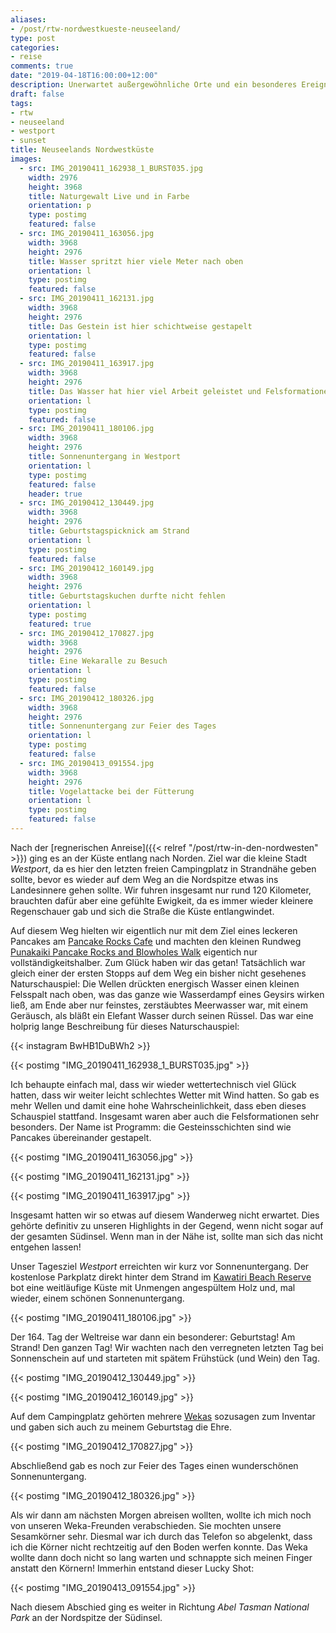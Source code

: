 ```yaml
---
aliases:
- /post/rtw-nordwestkueste-neuseeland/
type: post
categories:
- reise
comments: true
date: "2019-04-18T16:00:00+12:00"
description: Unerwartet außergewöhnliche Orte und ein besonderes Ereignis an der Nordwestküste Neuseelands
draft: false
tags:
- rtw
- neuseeland
- westport
- sunset
title: Neuseelands Nordwestküste
images:
  - src: IMG_20190411_162938_1_BURST035.jpg
    width: 2976
    height: 3968
    title: Naturgewalt Live und in Farbe
    orientation: p
    type: postimg
    featured: false
  - src: IMG_20190411_163056.jpg
    width: 3968
    height: 2976
    title: Wasser spritzt hier viele Meter nach oben
    orientation: l
    type: postimg
    featured: false
  - src: IMG_20190411_162131.jpg
    width: 3968
    height: 2976
    title: Das Gestein ist hier schichtweise gestapelt
    orientation: l
    type: postimg
    featured: false
  - src: IMG_20190411_163917.jpg
    width: 3968
    height: 2976
    title: Das Wasser hat hier viel Arbeit geleistet und Felsformationen entstehen lassen
    orientation: l
    type: postimg
    featured: false
  - src: IMG_20190411_180106.jpg
    width: 3968
    height: 2976
    title: Sonnenuntergang in Westport
    orientation: l
    type: postimg
    featured: false
    header: true
  - src: IMG_20190412_130449.jpg
    width: 3968
    height: 2976
    title: Geburtstagspicknick am Strand
    orientation: l
    type: postimg
    featured: false
  - src: IMG_20190412_160149.jpg
    width: 3968
    height: 2976
    title: Geburtstagskuchen durfte nicht fehlen
    orientation: l
    type: postimg
    featured: true
  - src: IMG_20190412_170827.jpg
    width: 3968
    height: 2976
    title: Eine Wekaralle zu Besuch
    orientation: l
    type: postimg
    featured: false
  - src: IMG_20190412_180326.jpg
    width: 3968
    height: 2976
    title: Sonnenuntergang zur Feier des Tages
    orientation: l
    type: postimg
    featured: false
  - src: IMG_20190413_091554.jpg
    width: 3968
    height: 2976
    title: Vogelattacke bei der Fütterung
    orientation: l
    type: postimg
    featured: false
---
```


Nach der [regnerischen Anreise]({{< relref "/post/rtw-in-den-nordwesten" >}}) ging es an der Küste entlang nach Norden. Ziel war die kleine Stadt _Westport_, da es hier den letzten freien Campingplatz in Strandnähe geben sollte, bevor es wieder auf dem Weg an die Nordspitze etwas ins Landesinnere gehen sollte. Wir fuhren insgesamt nur rund 120 Kilometer, brauchten dafür aber eine gefühlte Ewigkeit, da es immer wieder kleinere Regenschauer gab und sich die Straße die Küste entlangwindet.

Auf diesem Weg hielten wir eigentlich nur mit dem Ziel eines leckeren Pancakes am [Pancake Rocks Cafe](https://goo.gl/maps/uP9WKfwzYedp9MVT7) und machten den kleinen Rundweg [Punakaiki Pancake Rocks and Blowholes Walk](https://goo.gl/maps/FGeVy3JungUuTEzm9) eigentich nur vollständigkeitshalber. Zum Glück haben wir das getan! Tatsächlich war gleich einer der ersten Stopps auf dem Weg ein bisher nicht gesehenes Naturschauspiel: Die Wellen drückten energisch Wasser einen kleinen Felsspalt nach oben, was das ganze wie Wasserdampf eines Geysirs wirken ließ, am Ende aber nur feinstes, zerstäubtes Meerwasser war, mit einem Geräusch, als bläßt ein Elefant Wasser durch seinen Rüssel. Das war eine holprig lange Beschreibung für dieses Naturschauspiel:

{{< instagram BwHB1DuBWh2 >}}

{{< postimg "IMG_20190411_162938_1_BURST035.jpg" >}}

Ich behaupte einfach mal, dass wir wieder wettertechnisch viel Glück hatten, dass wir weiter leicht schlechtes Wetter mit Wind hatten. So gab es mehr Wellen und damit eine hohe Wahrscheinlichkeit, dass eben dieses Schauspiel stattfand. Insgesamt waren aber auch die Felsformationen sehr besonders. Der Name ist Programm: die Gesteinsschichten sind wie Pancakes übereinander gestapelt.

{{< postimg "IMG_20190411_163056.jpg" >}}

{{< postimg "IMG_20190411_162131.jpg" >}}

{{< postimg "IMG_20190411_163917.jpg" >}}

Insgesamt hatten wir so etwas auf diesem Wanderweg nicht erwartet. Dies gehörte definitiv zu unseren Highlights in der Gegend, wenn nicht sogar auf der gesamten Südinsel. Wenn man in der Nähe ist, sollte man sich das nicht entgehen lassen!

Unser Tagesziel _Westport_ erreichten wir kurz vor Sonnenuntergang. Der kostenlose Parkplatz direkt hinter dem Strand im [Kawatiri Beach Reserve](https://goo.gl/maps/ZCrDrKmxhqqg2ttU6) bot eine weitläufige Küste mit Unmengen angespültem Holz und, mal wieder, einem schönen Sonnenuntergang.

{{< postimg "IMG_20190411_180106.jpg" >}}

Der 164. Tag der Weltreise war dann ein besonderer: Geburtstag! Am Strand! Den ganzen Tag! Wir wachten nach den verregneten letzten Tag bei Sonnenschein auf und starteten mit spätem Frühstück (und Wein) den Tag.

{{< postimg "IMG_20190412_130449.jpg" >}}

{{< postimg "IMG_20190412_160149.jpg" >}}

Auf dem Campingplatz gehörten mehrere [Wekas](https://de.wikipedia.org/wiki/Wekaralle) sozusagen zum Inventar und gaben sich auch zu meinem Geburtstag die Ehre.

{{< postimg "IMG_20190412_170827.jpg" >}}

Abschließend gab es noch zur Feier des Tages einen wunderschönen Sonnenuntergang.

{{< postimg "IMG_20190412_180326.jpg" >}}

Als wir dann am nächsten Morgen abreisen wollten, wollte ich mich noch von unseren Weka-Freunden verabschieden. Sie mochten unsere Sesamkörner sehr. Diesmal war ich durch das Telefon so abgelenkt, dass ich die Körner nicht rechtzeitig auf den Boden werfen konnte. Das Weka wollte dann doch nicht so lang warten und schnappte sich meinen Finger anstatt den Körnern! Immerhin entstand dieser Lucky Shot:

{{< postimg "IMG_20190413_091554.jpg" >}}

Nach diesem Abschied ging es weiter in Richtung _Abel Tasman National Park_ an der Nordspitze der Südinsel.
